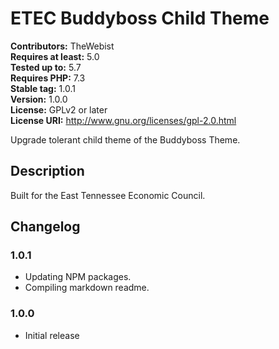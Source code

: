 # ETEC Buddyboss Child Theme #
**Contributors:** TheWebist  
**Requires at least:** 5.0  
**Tested up to:** 5.7  
**Requires PHP:** 7.3  
**Stable tag:** 1.0.1  
**Version:** 1.0.0  
**License:** GPLv2 or later  
**License URI:** http://www.gnu.org/licenses/gpl-2.0.html  

Upgrade tolerant child theme of the Buddyboss Theme.

## Description ##
Built for the East Tennessee Economic Council.

## Changelog ##

### 1.0.1 ###
* Updating NPM packages.
* Compiling markdown readme.

### 1.0.0 ###
* Initial release
